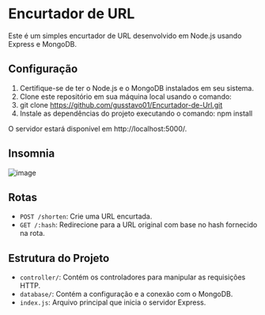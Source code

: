 # Encurtador de URL

Este é um simples encurtador de URL desenvolvido em Node.js usando Express e MongoDB.

## Configuração

1. Certifique-se de ter o Node.js e o MongoDB instalados em seu sistema.
2. Clone este repositório em sua máquina local usando o comando:
3. git clone https://github.com/gusstavo01/Encurtador-de-Url.git
4. Instale as dependências do projeto executando o comando: npm install
  
O servidor estará disponível em http://localhost:5000/.

## Insomnia 
![image](https://github.com/gusstavo01/Encurtador-de-Url/assets/105757864/44380728-505f-479f-a354-9dcad2b1ec87)

## Rotas

- `POST /shorten`: Crie uma URL encurtada.
- `GET /:hash`: Redirecione para a URL original com base no hash fornecido na rota.

## Estrutura do Projeto

- `controller/`: Contém os controladores para manipular as requisições HTTP.
- `database/`: Contém a configuração e a conexão com o MongoDB.
- `index.js`: Arquivo principal que inicia o servidor Express.
